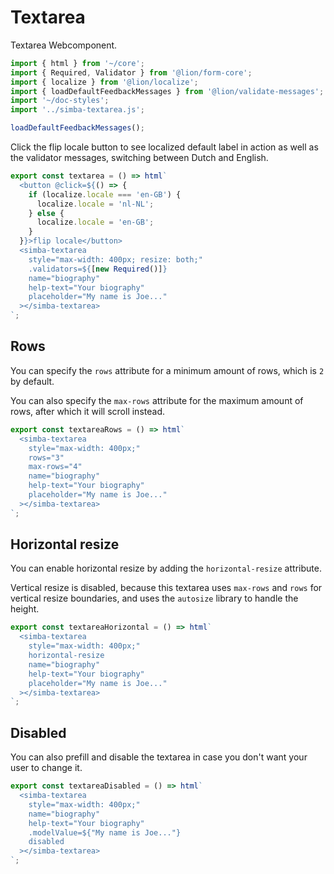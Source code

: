 # Textarea

Textarea Webcomponent.

```js script
import { html } from '~/core';
import { Required, Validator } from '@lion/form-core';
import { localize } from '@lion/localize';
import { loadDefaultFeedbackMessages } from '@lion/validate-messages';
import '~/doc-styles';
import '../simba-textarea.js';

loadDefaultFeedbackMessages();
```

Click the flip locale button to see localized default label in action as well as the validator messages, switching between Dutch and English.

```js preview-story
export const textarea = () => html`
  <button @click=${() => {
    if (localize.locale === 'en-GB') {
      localize.locale = 'nl-NL';
    } else {
      localize.locale = 'en-GB';
    }
  }}>flip locale</button>
  <simba-textarea 
    style="max-width: 400px; resize: both;"
    .validators=${[new Required()]}
    name="biography" 
    help-text="Your biography"
    placeholder="My name is Joe..."
  ></simba-textarea>
`;
```

## Rows

You can specify the `rows` attribute for a minimum amount of rows, which is `2` by default.

You can also specify the `max-rows` attribute for the maximum amount of rows, after which it will scroll instead.

```js preview-story
export const textareaRows = () => html`
  <simba-textarea 
    style="max-width: 400px;"
    rows="3"
    max-rows="4"
    name="biography" 
    help-text="Your biography"
    placeholder="My name is Joe..."
  ></simba-textarea>
`;
```

## Horizontal resize

You can enable horizontal resize by adding the `horizontal-resize` attribute.

Vertical resize is disabled, because this textarea uses `max-rows` and `rows` for vertical resize boundaries, 
and uses the `autosize` library to handle the height.

```js preview-story
export const textareaHorizontal = () => html`
  <simba-textarea 
    style="max-width: 400px;"
    horizontal-resize
    name="biography" 
    help-text="Your biography"
    placeholder="My name is Joe..."
  ></simba-textarea>
`;
```

## Disabled

You can also prefill and disable the textarea in case you don't want your user to change it.

```js preview-story
export const textareaDisabled = () => html`
  <simba-textarea 
    style="max-width: 400px;"
    name="biography" 
    help-text="Your biography"
    .modelValue=${"My name is Joe..."}
    disabled
  ></simba-textarea>
`;
```
